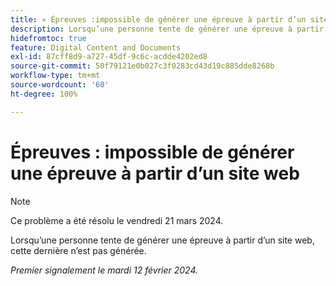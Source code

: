```yaml
---
title: « Épreuves :impossible de générer une épreuve à partir d’un site web »
description: Lorsqu’une personne tente de générer une épreuve à partir d’un site web, cette dernière n’est pas générée.
hidefromtoc: true
feature: Digital Content and Documents
exl-id: 87cff8d9-a727-45df-9c6c-acdde4202ed8
source-git-commit: 50f79121e0b027c3f0283cd43d19c885dde8268b
workflow-type: tm+mt
source-wordcount: '60'
ht-degree: 100%

---
```


# Épreuves : impossible de générer une épreuve à partir d’un site web

>[!NOTE]
>
>Ce problème a été résolu le vendredi 21 mars 2024.

Lorsqu’une personne tente de générer une épreuve à partir d’un site web, cette dernière n’est pas générée.

_Premier signalement le mardi 12 février 2024._
